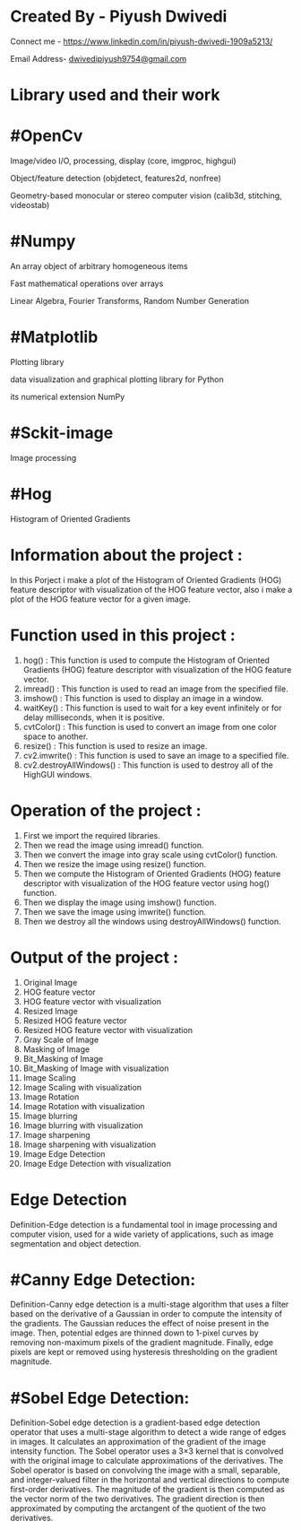 # Created By - Piyush Dwivedi 
Connect me - https://www.linkedin.com/in/piyush-dwivedi-1909a5213/

Email Address- dwivedipiyush9754@gmail.com

# Library used and their work

# #OpenCv
Image/video I/O, processing, display (core, imgproc, highgui)

Object/feature detection (objdetect, features2d, nonfree)

Geometry-based monocular or stereo computer vision (calib3d, stitching, videostab)

# #Numpy 
An array object of arbitrary homogeneous items

Fast mathematical operations over arrays

Linear Algebra, Fourier Transforms, Random Number Generation

# #Matplotlib
Plotting library

data visualization and graphical plotting library for Python

its numerical extension NumPy

# #Sckit-image
Image processing

# #Hog
Histogram of Oriented Gradients

# Information about the project :
In this Porject i make a plot of the Histogram of Oriented Gradients (HOG) feature descriptor with visualization of the HOG feature vector, also i make a plot of the HOG feature vector for a given image.

# Function used in this project :
1. hog() : This function is used to compute the Histogram of Oriented Gradients (HOG) feature descriptor with visualization of the HOG feature vector.
2. imread() : This function is used to read an image from the specified file.
3. imshow() : This function is used to display an image in a window.
4. waitKey() : This function is used to wait for a key event infinitely or for delay milliseconds, when it is positive.
5. cvtColor() : This function is used to convert an image from one color space to another.
6. resize() : This function is used to resize an image.
7. cv2.imwrite() : This function is used to save an image to a specified file.
8. cv2.destroyAllWindows() : This function is used to destroy all of the HighGUI windows.


# Operation of the project :
1. First we import the required libraries.
2. Then we read the image using imread() function.
3. Then we convert the image into gray scale using cvtColor() function.
4. Then we resize the image using resize() function.
5. Then we compute the Histogram of Oriented Gradients (HOG) feature descriptor with visualization of the HOG feature vector using hog() function.
6. Then we display the image using imshow() function.
7. Then we save the image using imwrite() function.
8. Then we destroy all the windows using destroyAllWindows() function.

# Output of the project :
1. Original Image
2. HOG feature vector
3. HOG feature vector with visualization
4. Resized Image
5. Resized HOG feature vector
6. Resized HOG feature vector with visualization
7. Gray Scale of Image
8. Masking of Image
9. Bit_Masking of Image
10. Bit_Masking of Image with visualization
11. Image Scaling
12. Image Scaling with visualization
13. Image Rotation
14. Image Rotation with visualization
15. Image blurring
16. Image blurring with visualization
17. Image sharpening
18. Image sharpening with visualization
19. Image Edge Detection
20. Image Edge Detection with visualization


# Edge Detection
Definition-Edge detection is a fundamental tool in image processing and computer vision, used for a wide variety of applications, such as image segmentation and object detection.

# #Canny Edge Detection: 
Definition-Canny edge detection is a multi-stage algorithm that uses a filter based on the derivative of a Gaussian in order to compute the intensity of the gradients. The Gaussian reduces the effect of noise present in the image. Then, potential edges are thinned down to 1-pixel curves by removing non-maximum pixels of the gradient magnitude. Finally, edge pixels are kept or removed using hysteresis thresholding on the gradient magnitude.

# #Sobel Edge Detection:
Definition-Sobel edge detection is a gradient-based edge detection operator that uses a multi-stage algorithm to detect a wide range of edges in images. It calculates an approximation of the gradient of the image intensity function. The Sobel operator uses a 3×3 kernel that is convolved with the original image to calculate approximations of the derivatives. The Sobel operator is based on convolving the image with a small, separable, and integer-valued filter in the horizontal and vertical directions to compute first-order derivatives. The magnitude of the gradient is then computed as the vector norm of the two derivatives. The gradient direction is then approximated by computing the arctangent of the quotient of the two derivatives.
